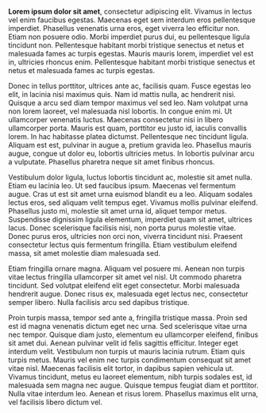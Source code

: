 **Lorem ipsum dolor sit amet**, consectetur adipiscing elit. Vivamus in lectus vel enim faucibus egestas. Maecenas eget sem interdum eros pellentesque imperdiet. Phasellus venenatis urna eros, eget viverra leo efficitur non. Etiam non posuere odio. Morbi imperdiet purus dui, eu pellentesque ligula tincidunt non. Pellentesque habitant morbi tristique senectus et netus et malesuada fames ac turpis egestas. Mauris mauris lorem, imperdiet vel est in, ultricies rhoncus enim. Pellentesque habitant morbi tristique senectus et netus et malesuada fames ac turpis egestas.

Donec in tellus porttitor, ultrices ante ac, facilisis quam. Fusce egestas leo elit, in lacinia nisi maximus quis. Nam id mattis nulla, ac hendrerit nisi. Quisque a arcu sed diam tempor maximus vel sed leo. Nam volutpat urna non lorem laoreet, vel malesuada nisl lobortis. In congue enim mi. Ut ullamcorper venenatis luctus. Maecenas consectetur nisi in libero ullamcorper porta. Mauris est quam, porttitor eu justo id, iaculis convallis lorem. In hac habitasse platea dictumst. Pellentesque nec tincidunt ligula. Aliquam est est, pulvinar in augue a, pretium gravida leo. Phasellus mauris augue, congue ut dolor eu, lobortis ultricies metus. In lobortis pulvinar arcu a vulputate. Phasellus pharetra neque sit amet finibus rhoncus.

Vestibulum dolor ligula, luctus lobortis tincidunt ac, molestie sit amet nulla. Etiam eu lacinia leo. Ut sed faucibus ipsum. Maecenas vel fermentum augue. Cras ut est sit amet urna euismod blandit eu a leo. Aliquam sodales lectus eros, sed aliquam velit tempus eget. Vivamus mollis pulvinar eleifend. Phasellus justo mi, molestie sit amet urna id, aliquet tempor metus. Suspendisse dignissim ligula elementum, imperdiet quam sit amet, ultrices lacus. Donec scelerisque facilisis nisi, non porta purus molestie vitae. Donec purus eros, ultricies non orci non, viverra tincidunt nisi. Praesent consectetur lectus quis fermentum fringilla. Etiam vestibulum eleifend massa, sit amet molestie diam malesuada sed.

Etiam fringilla ornare magna. Aliquam vel posuere mi. Aenean non turpis vitae lectus fringilla ullamcorper sit amet vel nisl. Ut commodo pharetra tincidunt. Sed volutpat eleifend elit eget consectetur. Morbi malesuada hendrerit augue. Donec risus ex, malesuada eget lectus nec, consectetur semper libero. Nulla facilisis arcu sed dapibus tristique.

Proin turpis massa, tempor sed ante a, fringilla tristique massa. Proin sed est id magna venenatis dictum eget nec urna. Sed scelerisque vitae urna nec tempor. Quisque diam justo, elementum eu ullamcorper eleifend, finibus sit amet dui. Aenean pulvinar velit id felis sagittis efficitur. Integer eget interdum velit. Vestibulum non turpis ut mauris lacinia rutrum. Etiam quis turpis metus. Mauris vel enim nec turpis condimentum consequat sit amet vitae nisl. Maecenas facilisis elit tortor, in dapibus sapien vehicula ut. Vivamus tincidunt, metus eu laoreet elementum, nibh turpis sodales est, id malesuada sem magna nec augue. Quisque tempus feugiat diam et porttitor. Nulla vitae interdum leo. Aenean et risus lorem. Phasellus maximus elit urna, vel facilisis libero dictum vel. 